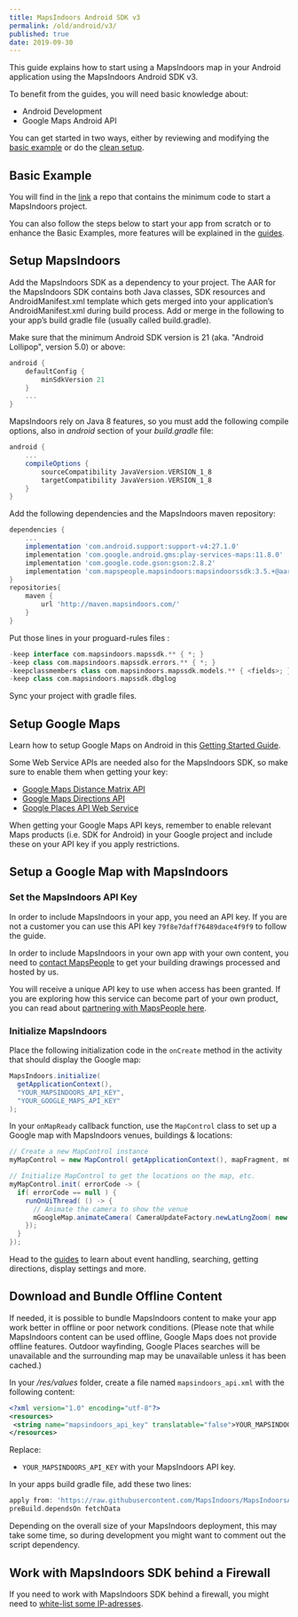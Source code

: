 ```yaml
---
title: MapsIndoors Android SDK v3
permalink: /old/android/v3/
published: true
date: 2019-09-30
---
```


This guide explains how to start using a MapsIndoors map in your Android application using the MapsIndoors Android SDK v3.

To benefit from the guides, you will need basic knowledge about:

* Android Development
* Google Maps Android API

You can get started in two ways, either by reviewing and modifying the [basic example](#basic-example) or do the [clean setup](#setup-mapsindoors).

## Basic Example

You will find in the [link](https://github.com/MapsIndoors/MapsIndoorsAndroid-Demo-Samples) a repo that contains the minimum code to start a MapsIndoors project.

You can also follow the steps below to start your app from scratch or to enhance the Basic Examples, more features will be explained in the [guides](/android/v3/guides).

## Setup MapsIndoors

Add the MapsIndoors SDK as a dependency to your project. The AAR for the MapsIndoors SDK contains both Java classes, SDK resources and AndroidManifest.xml template which gets merged into your application’s AndroidManifest.xml during build process. Add or merge in the following to your app’s build gradle file (usually called build.gradle).

Make sure that the minimum Android SDK version is 21 (aka. "Android Lollipop", version 5.0) or above:

```groovy
android {
    defaultConfig {
        minSdkVersion 21
    }
    ...
}
```

MapsIndoors rely on Java 8 features, so you must add the following compile options, also in *android* section of your *build.gradle* file:

```groovy
android {
    ...
    compileOptions {
        sourceCompatibility JavaVersion.VERSION_1_8
        targetCompatibility JavaVersion.VERSION_1_8
    }
}
```

Add the following dependencies and the MapsIndoors maven repository:

```groovy
dependencies {
    ...
    implementation 'com.android.support:support-v4:27.1.0'
    implementation 'com.google.android.gms:play-services-maps:11.8.0'
    implementation 'com.google.code.gson:gson:2.8.2'
    implementation 'com.mapspeople.mapsindoors:mapsindoorssdk:3.5.+@aar'
}
repositories{
    maven {
        url 'http://maven.mapsindoors.com/'
    }
}
```

Put those lines in your proguard-rules files :

```groovy
-keep interface com.mapsindoors.mapssdk.** { *; }
-keep class com.mapsindoors.mapssdk.errors.** { *; }
-keepclassmembers class com.mapsindoors.mapssdk.models.** { <fields>; }
-keep class com.mapsindoors.mapssdk.dbglog
```

Sync your project with gradle files.

## Setup Google Maps

Learn how to setup Google Maps on Android in this [Getting Started Guide](https://developers.google.com/maps/documentation/android-api/start).

Some Web Service APIs are needed also for the MapsIndoors SDK, so make sure to enable them when getting your key:

* [Google Maps Distance Matrix API](https://developers.google.com/maps/documentation/distance-matrix/start)
* [Google Maps Directions API](https://developers.google.com/maps/documentation/directions/start)
* [Google Places API Web Service](https://developers.google.com/places/web-service/intro)

When getting your Google Maps API keys, remember to enable relevant Maps products (i.e. SDK for Android) in your Google project and include these on your API key if you apply restrictions.

## Setup a Google Map with MapsIndoors

### Set the MapsIndoors API Key

In order to include MapsIndoors in your app, you need an API key. If you are not a customer you can use this API key `79f8e7daff76489dace4f9f9` to follow the guide.

In order to include MapsIndoors in your own app with your own content, you need to [contact MapsPeople](https://resources.mapspeople.com/contact-us) to get your building drawings processed and hosted by us.

You will receive a unique API key to use when access has been granted. If you are exploring how this service can become part of your own product, you can read about [partnering with MapsPeople here](https://www.mapspeople.com/become-a-partner).

### Initialize MapsIndoors

Place the following initialization code in the `onCreate` method in the activity that should display the Google map:

```java
MapsIndoors.initialize(
  getApplicationContext(),
  "YOUR_MAPSINDOORS_API_KEY",
  "YOUR_GOOGLE_MAPS_API_KEY"
);
```

In your `onMapReady` callback function, use the `MapControl` class to set up a Google map with MapsIndoors venues, buildings & locations:

```java
// Create a new MapControl instance
myMapControl = new MapControl( getApplicationContext(), mapFragment, mGoogleMap );

// Initialize MapControl to get the locations on the map, etc.
myMapControl.init( errorCode -> {
  if( errorCode == null ) {
    runOnUiThread( () -> {
      // Animate the camera to show the venue
      mGoogleMap.animateCamera( CameraUpdateFactory.newLatLngZoom( new LatLng( 57.05813067, 9.95058065 ), 19f ) );
    });
  }
});
```

Head to the [guides](/android/v3/guides) to learn about event handling, searching, getting directions, display settings and more.

## Download and Bundle Offline Content

If needed, it is possible to bundle MapsIndoors content to make your app work better in offline or poor network conditions. (Please note that while MapsIndoors content can be used offline, Google Maps does not provide offline features. Outdoor wayfinding, Google Places searches will be unavailable and the surrounding map may be unavailable unless it has been cached.)

In your */res/values* folder, create a file named `mapsindoors_api.xml` with the following content:

```xml
<?xml version="1.0" encoding="utf-8"?>
<resources>
 <string name="mapsindoors_api_key" translatable="false">YOUR_MAPSINDOORS_API_KEY</string>
</resources>
```

Replace:

* `YOUR_MAPSINDOORS_API_KEY` with your MapsIndoors API key.

In your apps build gradle file, add these two lines:

```groovy
apply from: 'https://raw.githubusercontent.com/MapsIndoors/MapsIndoorsAndroid/SDK_V2/scripts/gradle/MapsIndoorsOfflineDataSync.gradle'
preBuild.dependsOn fetchData
```

Depending on the overall size of your MapsIndoors deployment, this may take some time, so during development you might want to comment out the script dependency.

## Work with MapsIndoors SDK behind a Firewall

If you need to work with MapsIndoors SDK behind a firewall, you might need to [white-list some IP-adresses](../../ip-whitelisting).
